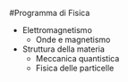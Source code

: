 #Programma di Fisica

* Elettromagnetismo
	* Onde e magnetismo
* Struttura della materia
	* Meccanica quantistica
	* Fisica delle particelle
